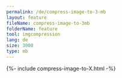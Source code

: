 ```yaml
---
permalink: /de/compress-image-to-3-mb
layout: feature
fileName: compress-image-to-3mb
folderName: feature
tool: imgcompression
lang: de
size: 3000
type: mb
---
```


{%- include compress-image-to-X.html -%}
